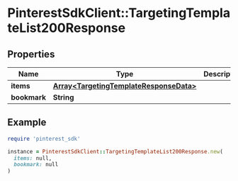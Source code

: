 # PinterestSdkClient::TargetingTemplateList200Response

## Properties

| Name | Type | Description | Notes |
| ---- | ---- | ----------- | ----- |
| **items** | [**Array&lt;TargetingTemplateResponseData&gt;**](TargetingTemplateResponseData.md) |  |  |
| **bookmark** | **String** |  | [optional] |

## Example

```ruby
require 'pinterest_sdk'

instance = PinterestSdkClient::TargetingTemplateList200Response.new(
  items: null,
  bookmark: null
)
```

